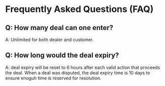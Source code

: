 # Frequently Asked Questions (FAQ)

## Q: How many deal can one enter?

A: Unlimited for both dealer and customer.

## Q: How long would the deal expiry?

A: deal expiry will be reset to 6 hours after each valid action that proceeds the deal. When a deal was disputed, the deal expiry time is 10 days to ensure enoguh time is reserved for resolution.
